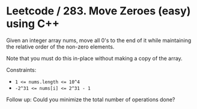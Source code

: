 # Leetcode / 283. Move Zeroes (easy) using C++

Given an integer array nums, move all 0's to the end of it while maintaining the relative order of the non-zero elements.

Note that you must do this in-place without making a copy of the array.

Constraints:

- `1 <= nums.length <= 10^4`
- `-2^31 <= nums[i] <= 2^31 - 1`

Follow up: Could you minimize the total number of operations done?

